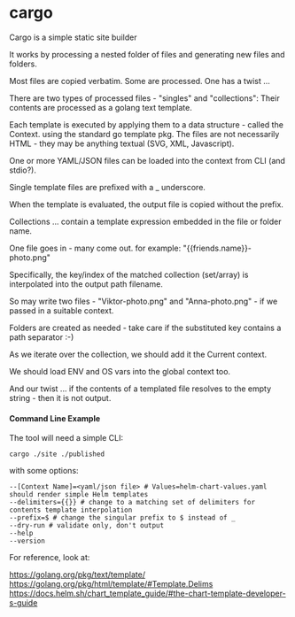 # cargo
Cargo is a simple static site builder

It works by processing a nested folder of files and generating new files and folders.

Most files are copied verbatim. Some are processed. One has a twist ...

There are two types of processed files - "singles" and "collections": Their contents are processed as a golang text template.

Each template is executed by applying them to a data structure - called the Context. using the standard go template pkg. The files are not necessarily HTML - they may be anything textual (SVG, XML, Javascript).

One or more YAML/JSON files can be loaded into the context from CLI (and stdio?).

Single template files are prefixed with a _ underscore.

When the template is evaluated, the output file is copied without the prefix.

Collections ... contain a template expression embedded in the file or folder name.

One file goes in - many come out. for example: "{{friends.name}}-photo.png"

Specifically, the key/index of the matched collection (set/array) is interpolated into the output path filename.

So may write two files - "Viktor-photo.png" and "Anna-photo.png" - if we passed in a suitable context.

Folders are created as needed - take care if the substituted key contains a path separator :-)

As we iterate over the collection, we should add it the Current context.

We should load ENV and OS vars into the global context too.

And our twist ... if the contents of a templated file resolves to the empty string - then it is not output.

#### Command Line Example

The tool will need a simple CLI:

```
cargo ./site ./published
```

with some options:
```
--[Context Name]=<yaml/json file> # Values=helm-chart-values.yaml should render simple Helm templates
--delimiters={{}} # change to a matching set of delimiters for contents template interpolation
--prefix=$ # change the singular prefix to $ instead of _
--dry-run # validate only, don't output
--help
--version
```
For reference, look at:

https://golang.org/pkg/text/template/
https://golang.org/pkg/html/template/#Template.Delims
https://docs.helm.sh/chart_template_guide/#the-chart-template-developer-s-guide
